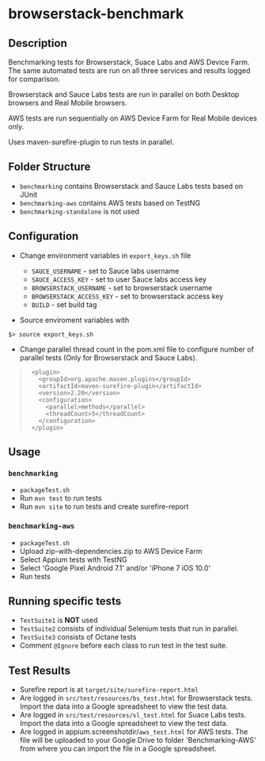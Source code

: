 # browserstack-benchmark

## Description
Benchmarking tests for Browserstack, Suace Labs and AWS Device Farm.
The same automated tests are run on all three services and results logged for comparison.

Browserstack and Sauce Labs tests are run in parallel on both Desktop browsers
and Real Mobile browsers.

AWS tests are run sequentially on AWS Device Farm for Real Mobile devices only.

Uses maven-surefire-plugin to run tests in parallel.

## Folder Structure
* `benchmarking` contains Browserstack and Sauce Labs tests based on JUnit
* `benchmarking-aws` contains AWS tests based on TestNG
* `benchmarking-standalone` is not used

## Configuration
* Change environment variables in `export_keys.sh` file
  * `SAUCE_USERNAME` - set to Sauce labs username
  * `SAUCE_ACCESS_KEY` - set to user Sauce labs access key
  * `BROWSERSTACK_USERNAME` - set to browserstack username
  * `BROWSERSTACK_ACCESS_KEY` - set to browserstack access key
  * `BUILD` - set build tag

* Source enviroment variables with

`$> source export_keys.sh`

* Change parallel thread count in the pom.xml file to configure number of
parallel tests (Only for Browserstack and Sauce Labs).

>      <plugin>
>        <groupId>org.apache.maven.plugins</groupId>
>        <artifactId>maven-surefire-plugin</artifactId>
>        <version>2.20</version>
>        <configuration>
>          <parallel>methods</parallel>
>          <threadCount>5</threadCount>
>        </configuration>
>      </plugin>

## Usage
### `benchmarking`
* `packageTest.sh`
* Run `mvn test` to run tests 
* Run `mvn site` to run tests and create surefire-report

### `benchmarking-aws`
* `packageTest.sh`
* Upload zip-with-dependencies.zip to AWS Device Farm 
* Select Appium tests with TestNG
* Select 'Google Pixel Android 7.1' and/or 'iPhone 7 iOS 10.0'
* Run tests

## Running specific tests
* `TestSuite1` is __NOT__ used
* `TestSuite2` consists of individual Selenium tests that run in parallel.
* `TestSuite3` consists of Octane tests
* Comment `@Ignore` before each class to run test in the test suite.

## Test Results
* Surefire report is at `target/site/surefire-report.html`
* Are logged in `src/test/resources/bs_test.html` for Browserstack tests. Import the data into a Google spreadsheet to view the test data.
* Are logged in `src/test/resources/sl_test.html` for Suace Labs tests. Import the data into a Google spreadsheet to view the test data.
* Are logged in appium.screenshotdir/`aws_test.html` for AWS tests. The file
will be uploaded to your Google Drive to folder 'Benchmarking-AWS' from where you
can import the file in a Google spreadsheet.

